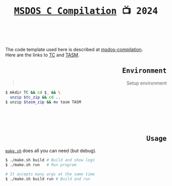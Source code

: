 <div align=center>

# <samp>[MSDOS C Compilation][msdos-compilation] :tv: 2024
</div>
<br>
<br>
<br>

The code template used here is described at [msdos-compilation][msdos-compilation].  
Here are the links to [TC][tc] and [TASM][tasm].

<div align=right>

## <samp>Environment
> Setup environment
</div>

```sh
$ mkdir TC && cd $_ && \
  unzip $tc_zip && cd ..
$ unzip $tasm_zip && mv tasm TASM
```

<br>
<br>
<br>
<div align=right>

## <samp>Usage
</div>

[`make.sh`](make.sh) does all you can need (but debug).

```sh
$ ./make.sh build # Build and show logs
$ ./make.sh run   # Run program

# It accepts many args at the same time
$ ./make.sh build run # Build and run
```


[tc]: https://archive.org/details/msdos_borland_turbo_c_2.01
[tasm]: http://trimtab.ca/2010/tech/tasm-5-intel-8086-turbo-assembler-download
[msdos-compilation]: https://simontang.dev/posts/msdos-compilation
